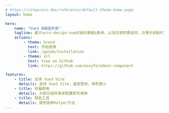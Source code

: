 ```yaml
---
# https://vitepress.dev/reference/default-theme-home-page
layout: home

hero:
    name: "Vue3 B端组件库"
    tagline: 基于arco-design-vue封装的表格&表单，以及日常积累组件，方便于B端开发。
    actions:
        - theme: brand
          text: 开始使用
          link: /guide/installation
        - theme: alt
          text: View on Github
          link: https://github.com/easyfe/admin-component

features:
    - title: 支持 Vue3 Vite
      details: 支持 Vue3 Vite，速度更快，体积更小
    - title: 开箱即用
      details: 大部分组件简单配置即可使用
    - title: 帮助工具
      details: 提供各种helper方法
---
```

